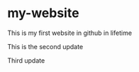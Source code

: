 # my-website

This is my first website in github in lifetime

This is the second update

Third update
